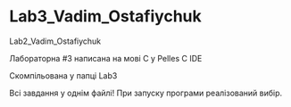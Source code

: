 # Lab3_Vadim_Ostafiychuk
Lab2_Vadim_Ostafiychuk

Лабораторна #3 написана на мові C у Pelles C IDE

Скомпільована у папці Lab3

Всі завдання у однім файлі!
При запуску програми реалізований вибір.